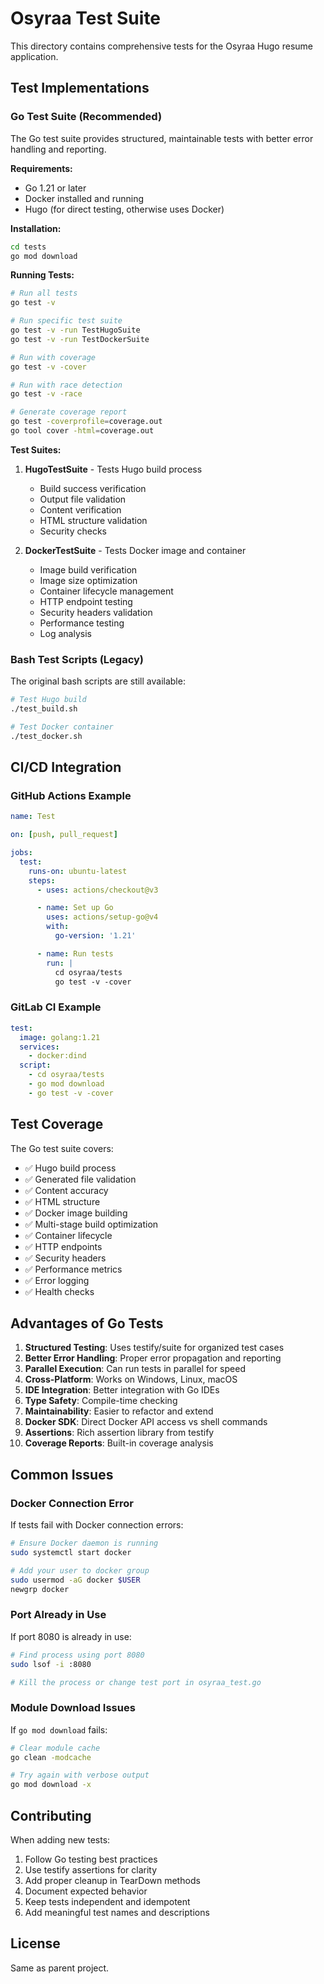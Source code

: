 # Osyraa Test Suite

This directory contains comprehensive tests for the Osyraa Hugo resume application.

## Test Implementations

### Go Test Suite (Recommended)

The Go test suite provides structured, maintainable tests with better error handling and reporting.

**Requirements:**
- Go 1.21 or later
- Docker installed and running
- Hugo (for direct testing, otherwise uses Docker)

**Installation:**
```bash
cd tests
go mod download
```

**Running Tests:**

```bash
# Run all tests
go test -v

# Run specific test suite
go test -v -run TestHugoSuite
go test -v -run TestDockerSuite

# Run with coverage
go test -v -cover

# Run with race detection
go test -v -race

# Generate coverage report
go test -coverprofile=coverage.out
go tool cover -html=coverage.out
```

**Test Suites:**

1. **HugoTestSuite** - Tests Hugo build process
   - Build success verification
   - Output file validation
   - Content verification
   - HTML structure validation
   - Security checks

2. **DockerTestSuite** - Tests Docker image and container
   - Image build verification
   - Image size optimization
   - Container lifecycle management
   - HTTP endpoint testing
   - Security headers validation
   - Performance testing
   - Log analysis

### Bash Test Scripts (Legacy)

The original bash scripts are still available:

```bash
# Test Hugo build
./test_build.sh

# Test Docker container
./test_docker.sh
```

## CI/CD Integration

### GitHub Actions Example

```yaml
name: Test

on: [push, pull_request]

jobs:
  test:
    runs-on: ubuntu-latest
    steps:
      - uses: actions/checkout@v3

      - name: Set up Go
        uses: actions/setup-go@v4
        with:
          go-version: '1.21'

      - name: Run tests
        run: |
          cd osyraa/tests
          go test -v -cover
```

### GitLab CI Example

```yaml
test:
  image: golang:1.21
  services:
    - docker:dind
  script:
    - cd osyraa/tests
    - go mod download
    - go test -v -cover
```

## Test Coverage

The Go test suite covers:

- ✅ Hugo build process
- ✅ Generated file validation
- ✅ Content accuracy
- ✅ HTML structure
- ✅ Docker image building
- ✅ Multi-stage build optimization
- ✅ Container lifecycle
- ✅ HTTP endpoints
- ✅ Security headers
- ✅ Performance metrics
- ✅ Error logging
- ✅ Health checks

## Advantages of Go Tests

1. **Structured Testing**: Uses testify/suite for organized test cases
2. **Better Error Handling**: Proper error propagation and reporting
3. **Parallel Execution**: Can run tests in parallel for speed
4. **Cross-Platform**: Works on Windows, Linux, macOS
5. **IDE Integration**: Better integration with Go IDEs
6. **Type Safety**: Compile-time checking
7. **Maintainability**: Easier to refactor and extend
8. **Docker SDK**: Direct Docker API access vs shell commands
9. **Assertions**: Rich assertion library from testify
10. **Coverage Reports**: Built-in coverage analysis

## Common Issues

### Docker Connection Error
If tests fail with Docker connection errors:
```bash
# Ensure Docker daemon is running
sudo systemctl start docker

# Add your user to docker group
sudo usermod -aG docker $USER
newgrp docker
```

### Port Already in Use
If port 8080 is already in use:
```bash
# Find process using port 8080
sudo lsof -i :8080

# Kill the process or change test port in osyraa_test.go
```

### Module Download Issues
If `go mod download` fails:
```bash
# Clear module cache
go clean -modcache

# Try again with verbose output
go mod download -x
```

## Contributing

When adding new tests:

1. Follow Go testing best practices
2. Use testify assertions for clarity
3. Add proper cleanup in TearDown methods
4. Document expected behavior
5. Keep tests independent and idempotent
6. Add meaningful test names and descriptions

## License

Same as parent project.
